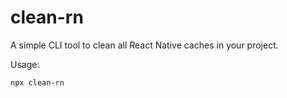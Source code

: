 # clean-rn
 A simple CLI tool to clean all React Native caches in your project.

Usage:

```shell
npx clean-rn
```
